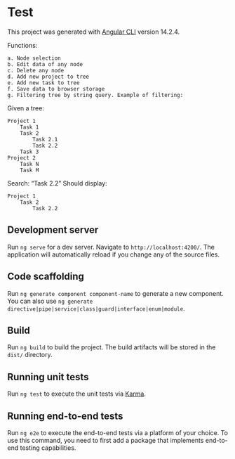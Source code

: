 # Test

This project was generated with [Angular CLI](https://github.com/angular/angular-cli) version 14.2.4.

Functions:
````
a. Node selection
b. Edit data of any node
c. Delete any node
d. Add new project to tree
e. Add new task to tree
f. Save data to browser storage
g. Filtering tree by string query. Example of filtering:
````
Given a tree:
````
Project 1
    Task 1
    Task 2
        Task 2.1
        Task 2.2
    Task 3
Project 2
    Task N
    Task M
````

Search: “Task 2.2”
Should display:
````
Project 1
    Task 2
        Task 2.2 
````
## Development server

Run `ng serve` for a dev server. Navigate to `http://localhost:4200/`. The application will automatically reload if you change any of the source files.

## Code scaffolding

Run `ng generate component component-name` to generate a new component. You can also use `ng generate directive|pipe|service|class|guard|interface|enum|module`.

## Build

Run `ng build` to build the project. The build artifacts will be stored in the `dist/` directory.

## Running unit tests

Run `ng test` to execute the unit tests via [Karma](https://karma-runner.github.io).

## Running end-to-end tests

Run `ng e2e` to execute the end-to-end tests via a platform of your choice. To use this command, you need to first add a package that implements end-to-end testing capabilities.
